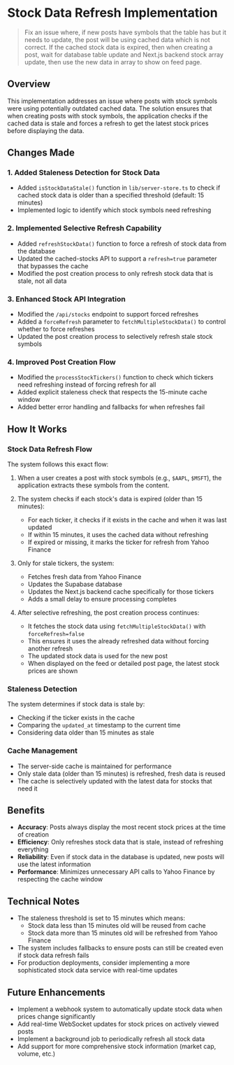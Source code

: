 # Stock Data Refresh Implementation

> Fix an issue where, if new posts have symbols that the table has but it needs to update, the post will be using cached data which is not correct. If the cached stock data is expired, then when creating a post, wait for database table update and Next.js backend stock array update, then use the new data in array to show on feed page.

## Overview

This implementation addresses an issue where posts with stock symbols were using potentially outdated cached data. The solution ensures that when creating posts with stock symbols, the application checks if the cached data is stale and forces a refresh to get the latest stock prices before displaying the data.

## Changes Made

### 1. Added Staleness Detection for Stock Data

- Added `isStockDataStale()` function in `lib/server-store.ts` to check if cached stock data is older than a specified threshold (default: 15 minutes)
- Implemented logic to identify which stock symbols need refreshing

### 2. Implemented Selective Refresh Capability

- Added `refreshStockData()` function to force a refresh of stock data from the database
- Updated the cached-stocks API to support a `refresh=true` parameter that bypasses the cache
- Modified the post creation process to only refresh stock data that is stale, not all data

### 3. Enhanced Stock API Integration

- Modified the `/api/stocks` endpoint to support forced refreshes
- Added a `forceRefresh` parameter to `fetchMultipleStockData()` to control whether to force refreshes
- Updated the post creation process to selectively refresh stale stock symbols

### 4. Improved Post Creation Flow

- Modified the `processStockTickers()` function to check which tickers need refreshing instead of forcing refresh for all
- Added explicit staleness check that respects the 15-minute cache window
- Added better error handling and fallbacks for when refreshes fail

## How It Works

### Stock Data Refresh Flow

The system follows this exact flow:

1. When a user creates a post with stock symbols (e.g., `$AAPL`, `$MSFT`), the application extracts these symbols from the content.

2. The system checks if each stock's data is expired (older than 15 minutes):

   - For each ticker, it checks if it exists in the cache and when it was last updated
   - If within 15 minutes, it uses the cached data without refreshing
   - If expired or missing, it marks the ticker for refresh from Yahoo Finance

3. Only for stale tickers, the system:

   - Fetches fresh data from Yahoo Finance
   - Updates the Supabase database
   - Updates the Next.js backend cache specifically for those tickers
   - Adds a small delay to ensure processing completes

4. After selective refreshing, the post creation process continues:
   - It fetches the stock data using `fetchMultipleStockData()` with `forceRefresh=false`
   - This ensures it uses the already refreshed data without forcing another refresh
   - The updated stock data is used for the new post
   - When displayed on the feed or detailed post page, the latest stock prices are shown

### Staleness Detection

The system determines if stock data is stale by:

- Checking if the ticker exists in the cache
- Comparing the `updated_at` timestamp to the current time
- Considering data older than 15 minutes as stale

### Cache Management

- The server-side cache is maintained for performance
- Only stale data (older than 15 minutes) is refreshed, fresh data is reused
- The cache is selectively updated with the latest data for stocks that need it

## Benefits

- **Accuracy**: Posts always display the most recent stock prices at the time of creation
- **Efficiency**: Only refreshes stock data that is stale, instead of refreshing everything
- **Reliability**: Even if stock data in the database is updated, new posts will use the latest information
- **Performance**: Minimizes unnecessary API calls to Yahoo Finance by respecting the cache window

## Technical Notes

- The staleness threshold is set to 15 minutes which means:
  - Stock data less than 15 minutes old will be reused from cache
  - Stock data more than 15 minutes old will be refreshed from Yahoo Finance
- The system includes fallbacks to ensure posts can still be created even if stock data refresh fails
- For production deployments, consider implementing a more sophisticated stock data service with real-time updates

## Future Enhancements

- Implement a webhook system to automatically update stock data when prices change significantly
- Add real-time WebSocket updates for stock prices on actively viewed posts
- Implement a background job to periodically refresh all stock data
- Add support for more comprehensive stock information (market cap, volume, etc.)
